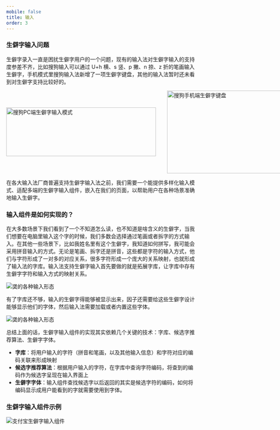 ```yaml
---
mobile: false
title: 输入
order: 3
---
```


### 生僻字输入问题

生僻字录入一直是困扰生僻字用户的一个问题，现有的输入法对生僻字输入的支持度参差不齐，比如搜狗输入可以通过 U+h 横、s 竖、p 撇、n 捺、z 折的笔画输入生僻字，手机模式里搜狗输入法新增了一项生僻字键盘，其他的输入法暂时还未看到对生僻字支持比较好的。

<div style="display: flex; flex-flow: row nowrap; align-items: center; justify-content: flex-start;">
  <img style="width: 400px; height: 130px" src="https://mdn.alipayobjects.com/huamei_2fq7mt/afts/img/A*ol9jSZZGJjYAAAAAAAAAAAAADh58AQ/original" alt="搜狗PC端生僻字输入模式" />
  <img style="width: 400px; height: 221px; margin-left: 30px;" src="https://mdn.alipayobjects.com/huamei_2fq7mt/afts/img/A*KNhERYhg78oAAAAAAAAAAAAADh58AQ/original" alt="搜狗手机端生僻字键盘">
</div>

在各大输入法厂商普遍支持生僻字输入法之前，我们需要一个能提供多样化输入模式、适配多端的生僻字输入组件，嵌入在我们的页面，以帮助用户在各种场景准确地输入生僻字。

### 输入组件是如何实现的？

在大多数场景下我们看到了一个不知道怎么读，也不知道是啥含义的生僻字，当我们想要在电脑里输入这个字的时候，我们多数会选择通过笔画或者拆字的方式输入。在其他一些场景下，比如我姓名里有这个生僻字，我知道如何拼写，我可能会采用拼音输入的方式。无论是笔画、拆字还是拼音，这些都是字符的输入方式，他们与字符形成了一对多的对应关系，很多字符形成一个庞大的关系映射，也就形成了输入法的字库。输入法支持生僻字输入首先要做的就是拓展字库，让字库中存有生僻字字符和输入方式的映射关系。

<div style="width: 500px">
  <img src="https://mdn.alipayobjects.com/huamei_2fq7mt/afts/img/A*YLqJSbVxzkwAAAAAAAAAAAAADh58AQ/original" alt="䶮的各种输入形态" />
</div>

有了字库还不够，输入的生僻字得能够被显示出来，因子还需要给这些生僻字设计能够显示他们的字体，然后输入法需要加载或者内置这些字体。

<div style="width: 500px">
  <img src="https://mdn.alipayobjects.com/huamei_2fq7mt/afts/img/A*iresTZOV8O4AAAAAAAAAAAAADh58AQ/original" alt="䶮的各种输入形态" />
</div>

总结上面的话，生僻字输入组件的实现其实依赖几个关键的技术：字库、候选字推荐算法、生僻字字体。

- **字库**：将用户输入的字符（拼音和笔画，以及其他输入信息）和字符对应的编码关联来形成映射
- **候选字推荐算法**：根据用户输入的字符，在字库中查询字符编码，将查到的编码作为候选字呈现在输入界面上
- **生僻字字体**：输入组件查找候选字以后返回的其实是候选字符的编码，如何将编码显示成用户能看到的字就需要使用到字体。

### 生僻字输入组件示例

<div style="width: 80%">
  <img src="https://mdn.alipayobjects.com/huamei_2fq7mt/afts/img/A*qlulS6Cl55QAAAAAAAAAAAAADh58AQ/original" alt="支付宝生僻字输入组件" />
</div>
